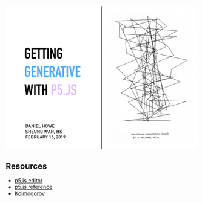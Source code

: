 
<img src="https://raw.githubusercontent.com/dhowe/GetGen/master/getgen.png"/>

## Resources

* [p5.js editor](https://editor.p5js.org/)
* [p5.js reference](https://p5js.org/reference/)
* [Kolmogorov]()

